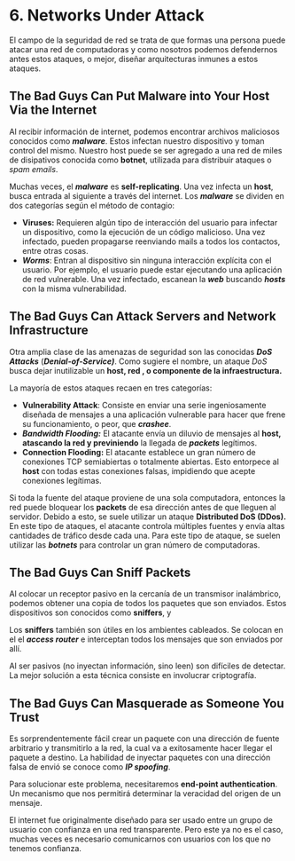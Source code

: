 # 6. Networks Under Attack

El campo de la seguridad de red se trata de que formas una persona puede atacar una red de computadoras y como nosotros podemos defendernos antes estos ataques, o mejor, diseñar arquitecturas inmunes a estos ataques.

## The Bad Guys Can Put Malware into Your Host Via the Internet

Al recibir información de internet, podemos encontrar archivos maliciosos conocidos como *******malware*******. Estos infectan nuestro dispositivo y toman control del mismo. Nuestro host puede se ser agregado a una red de miles de disipativos conocida como ******botnet******, utilizada para distribuir ataques o *spam emails*.

Muchas veces, el *******malware******* es ****************self-replicating****************. Una vez infecta un ****host****, busca entrada al siguiente a través del internet. Los *******malware******* se dividen en dos categorías según el método de contagio:

- ************Viruses:************ Requieren algún tipo de interacción del usuario para infectar un dispositivo, como la ejecución de un código malicioso. Una vez infectado, pueden propagarse reenviando mails a todos los contactos, entre otras cosas.
- ***************Worms***************: Entran al dispositivo sin ninguna interacción explícita con el usuario. Por ejemplo, el usuario puede estar ejecutando una aplicación de red vulnerable. Una vez infectado, escanean la ***web*** buscando *****hosts***** con la misma vulnerabilidad.

## The Bad Guys Can Attack Servers and Network Infrastructure

Otra amplia clase de las amenazas de seguridad son las conocidas ***DoS Attacks*** (*******Denial-of-Service)*******. Como sugiere el nombre, un ataque *DoS* busca dejar inutilizable un ****host, red , o componente de la infraestructura.****

La mayoría de estos ataques recaen en tres categorías:

- ************************Vulnerability Attack************************: Consiste en enviar una serie ingeniosamente diseñada de mensajes a una aplicación vulnerable para hacer que frene su funcionamiento, o peor, que *******crashee*******.
- *********************************************************Bandwidth Flooding:********************************************************* El atacante envía un diluvio de mensajes al ******host, atascando la red y previniendo****** la llegada de ***packets*** legítimos.
- ************************************************************Connection Flooding:************************************************************ El atacante establece un gran número de conexiones TCP semiabiertas o totalmente abiertas. Esto entorpece al ****host**** con todas estas conexiones falsas, impidiendo que acepte conexiones legítimas.

Si toda la fuente del ataque proviene de una sola computadora, entonces la red puede bloquear los **packets** de esa dirección antes de que lleguen al servidor. Debido a esto, se suele utilizar un ataque **********************Distributed DoS (DDos).********************** En este tipo de ataques, el atacante controla múltiples fuentes y envía altas cantidades de tráfico desde cada una. Para este tipo de ataque, se suelen utilizar las *******botnets******* para controlar un gran número de computadoras.

## The Bad Guys Can Sniff Packets

Al colocar un receptor pasivo en la cercanía de un transmisor inalámbrico, podemos obtener una copia de todos los paquetes que son enviados. Estos dispositivos son conocidos como ********sniffers********, y 

Los ********sniffers******** también son útiles en los ambientes cableados. Se colocan en el el *************access router************* e interceptan todos los mensajes que son enviados por allí.

Al ser pasivos (no inyectan información, sino leen) son difíciles de detectar. La mejor solución a esta técnica consiste en involucrar criptografía.

## The Bad Guys Can Masquerade as Someone You Trust

Es sorprendentemente fácil crear un paquete con una dirección de fuente arbitrario y transmitirlo a la red, la cual va a exitosamente hacer llegar el paquete a destino. La habilidad de inyectar paquetes con una dirección falsa de envió se conoce como ***********IP spoofing***********.

Para solucionar este problema, necesitaremos ********end-point authentication********. Un mecanismo que nos permitirá determinar la veracidad del origen de un mensaje.

El internet fue originalmente diseñado para ser usado entre un grupo de usuario con confianza en una red transparente. Pero este ya no es el caso, muchas veces es necesario comunicarnos con usuarios con los que no tenemos confianza.